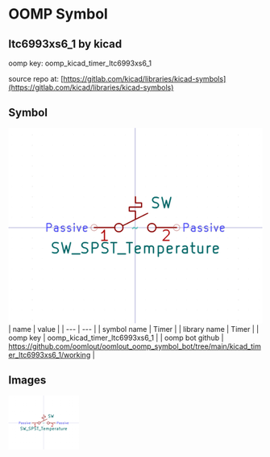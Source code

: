 # OOMP Symbol  
## ltc6993xs6_1  by kicad  
  
oomp key: oomp_kicad_timer_ltc6993xs6_1  
  
source repo at: [https://gitlab.com/kicad/libraries/kicad-symbols](https://gitlab.com/kicad/libraries/kicad-symbols)  
## Symbol  
  
[![working.png](working_600.png)](working.png)  
| name | value | 
| --- | --- | 
| symbol name | Timer | 
| library name | Timer | 
| oomp key | oomp_kicad_timer_ltc6993xs6_1 | 
| oomp bot github | https://github.com/oomlout/oomlout_oomp_symbol_bot/tree/main/kicad_timer_ltc6993xs6_1/working | 
## Images  
  
[![working.png](working_140.png)](working.png)  
